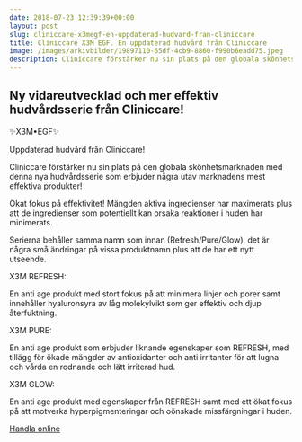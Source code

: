 ```yaml
---
date: 2018-07-23 12:39:39+00:00
layout: post
slug: cliniccare-x3megf-en-uppdaterad-hudvard-fran-cliniccare
title: Cliniccare X3M EGF. En uppdaterad hudvård från Cliniccare
image: /images/arkivbilder/19897110-65df-4cb9-8860-f990b6eadd75.jpeg
description: Cliniccare förstärker nu sin plats på den globala skönhetsmarknaden med denna nya hudvårdsserie som erbjuder några utav marknadens mest effektiva produkter!
---
```

## Ny vidareutvecklad och mer effektiv hudvårdsserie från Cliniccare!

✨X3M•EGF✨

Uppdaterad hudvård från Cliniccare! 

Cliniccare förstärker nu sin plats på den globala skönhetsmarknaden med denna nya hudvårdsserie som erbjuder några utav marknadens mest effektiva produkter! 

Ökat fokus på effektivitet! Mängden aktiva ingredienser har maximerats plus att de ingredienser som potentiellt kan orsaka reaktioner i huden har minimerats. 

Serierna behåller samma namn som innan (Refresh/Pure/Glow), det är några små ändringar på vissa produktnamn plus att de har ett nytt utseende. 

X3M REFRESH:

En anti age produkt med stort fokus på att minimera linjer och porer samt innehåller hyaluronsyra av låg molekylvikt som ger effektiv och djup återfuktning.

X3M PURE:

En anti age produkt som erbjuder liknande egenskaper som REFRESH, med tillägg för ökade mängder av antioxidanter och anti irritanter för att lugna och vårda en rodnande och lätt irriterad hud.

X3M GLOW:

En anti age produkt med egenskaper från REFRESH samt med ett ökat fokus på att motverka hyperpigmenteringar och oönskade missfärgningar i huden.


[Handla online](https://www.beauty-bar.se/produkt-kategori/varumarken/cliniccare/?ref=14)
